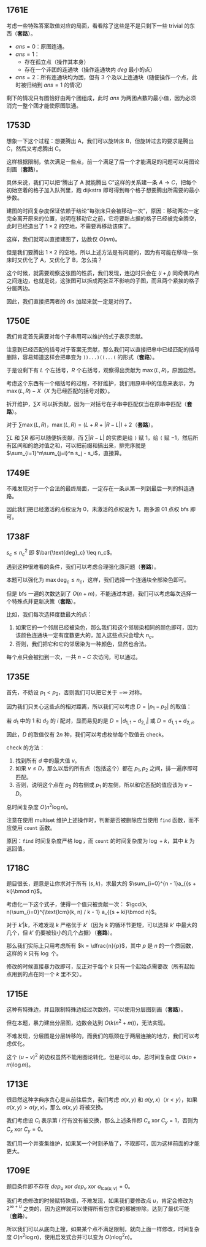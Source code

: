 ## 1761E

考虑一些特殊答案取值对应的局面，看看除了这些是不是只剩下一些 trivial 的东西（**套路**）。

- $ans = 0$：原图连通。
- $ans = 1$：
  - 存在孤立点（操作其本身）
  - 存在一个非团的连通块（操作连通块内 $deg$ 最小的点）
- $ans = 2$：所有连通块均为团，但有 $3$ 个及以上连通块（随便操作一个点，此时被归纳到 $ans = 1$ 的情况）

剩下的情况只有图恰好由两个团组成，此时 $ans$ 为两团点数的最小值，因为必须消完一整个团才能使原图联通。

## 1753D

想象一下这个过程：想要腾出 A，我们可以旋转床 B，但旋转过去的要求是腾出 C，然后又考虑腾出 C。

这样根据限制，依次满足一些点，前一个满足了后一个才能满足的问题可以用图论刻画（**套路**）。

具体来说，我们可以把“腾出了 A 就能腾出 C”这样的关系建一条 $A \to C$，把每个初始空着的格子加入队列里，跑 dijkstra 即可得到每个格子想要腾出所需要的最小步数。

建图的时间复杂度保证依赖于结论“每张床只会被移动一次”，原因：移动两次一定完全离开原来的位置，说明在移动它之前，它将要新占据的格子已经被完全腾空，此时已经造出了 $1 × 2$ 的空地，不需要再移动该床了。

这样，我们就可以直接建图了，边数仅 $O(nm)$。

但是我们要腾出 $1 × 2$ 的空地，所以上述方法是有问题的，因为有可能在移动一张床时又优化了 A，又优化了 B，怎么搞？

这个时候，就需要观察这张图的性质，我们发现，连边时只会在 $(i + j)$ 同奇偶的点之间连边，也就是说，这张图可以拆成两张互不影响的子图，而且两个紧挨的格子分属两边。

因此，我们直接把两者的 $\text{dis}$ 加起来就一定是对的了。

## 1750E

我们肯定首先需要对每个子串用可以维护的式子表示贡献。

注意到已经匹配的括号对于答案无贡献，那么我们可以直接把串中已经匹配的括号删除，容易知道这样会把串变为 `))...)((...(` 的形式（**套路**）。

于是设剩下有 $L$ 个左括号，$R$ 个右括号，观察得出贡献为 $\max(L, R)$，原因显然。

考虑这个东西有一个缩括号的过程，不好维护，我们用原串中的信息来表示，为 $\max(L, R) - X$（$X$ 为已经匹配的括号对数）。

拆开维护，$\sum X$ 可以拆贡献，因为一对括号在子串中匹配仅当在原串中匹配（**套路**）。

对于 $\sum \max(L, R)$，$\max(L, R) = (L + R + |R-L|) \div 2$（**套路**）。

$\sum L$ 和 $\sum R$ 都可以随便拆贡献，而 $\sum |R-L|$ 的实质是给 `)` 赋 $1$，给 `(` 赋 $-1$，然后所有区间和的绝对值之和，可以把前缀和搞出来，排完序就是 $\sum_{i=1}^n\sum_{j=i}^n s_j - s_i$，直接算。

## 1749E

不难发现对于一个合法的最终局面，一定存在一条从第一列到最后一列的斜连通路。

因此我们把已经激活的点权设为 $0$，未激活的点权设为 $1$，跑多源 $01$ 点权 bfs 即可。

## 1738F

$s_c \leq n_c^2$ 即 $\bar{\text{deg}_c} \leq n_c$。

遇到这种很难看的条件，我们可以考虑合理强化原问题（**套路**）。

本题可以强化为 $\max{\text{deg}_c} \leq n_c$，这样，我们选择一个连通块全部染色即可。

但是 bfs 一遍的次数达到了 $O(n + m)$，不能通过本题，我们可以考虑每次选择一个特殊点并更新决策（**套路**）。

比如，我们每次选择度数最大的点：

1. 如果它的一个邻居已经被染色，那么我们和这个邻居染相同的颜色即可，因为该颜色连通块一定有度数更大的，加入这些点只会增大 $n_c$。
2. 否则，我们把它和它的邻居染为一种颜色，显然也合法。

每个点只会被扫到一次，一共 $n - C$ 次访问，可以通过。

## 1735E

首先，不妨设 $p_1 < p_2$，否则我们可以把它关于 $-\infty$ 对称。

因为我们只关心这些点的相对距离，所以我们可以考虑 $D = |p_1 - p_2|$ 的取值：

若 $d_1$ 中的 $1$ 和 $d_2$ 的 $i$ 配对，显而易见的是 $D = |d_{1, 1} - d_{2, i}|$ 或 $D = d_{1, 1} + d_{2, i}$。

因此，$D$ 的取值仅有 $2n$ 种，我们可以考虑枚举每个取值去 check。

check 的方法：

1. 找到所有 $d$ 中的最大值 $v$。
2. 如果 $v \leq D$，那么以后的所有点（包括这个）都在 $p_1, p_2$ 之间，排一遍序即可匹配。
3. 否则，说明这个点在 $p_2$ 的右侧或 $p_1$ 的左侧，所以和它匹配的值应该为 $v - D$。

总时间复杂度 $O(n^2\log n)$。

注意在使用 multiset 维护上述操作时，判断是否被删除应当使用 `find` 函数，而不应使用 `count` 函数。

原因：`find` 时间复杂度严格 $\log$，而 `count` 的时间复杂度为 $\log + k$，其中 $k$ 为返回值。

## 1718C

题目很长，题意是让你求对于所有 $(s, k)$，求最大的 $\sum_{i=0}^{n - 1}a_{{s + ki}\bmod n}$。

考虑化一下这个式子，使得一个值只被贡献一次： $\gcd(k, n)\sum_{i=0}^{\text{lcm}(k, n) / k - 1} a_{{s + ki}\bmod n}$。

对于 $k' | k$，不难发现 $k$ 严格优于 $k'$（因为 $k$ 的循环节更短，可以选择 $k'$ 中最大的几个，但 $k'$ 仍要被较小的几个占据）（**套路**）。

那么我们实际上只用考虑所有 $k = \dfrac{n}{p}$，其中 $p$ 是 $n$ 的一个质因数，这样的 $k$ 只有 $\log$ 个。

修改的时候直接暴力改即可，反正对于每个 $k$ 只有一个起始点需要改（所有起始点用到的点在同一个 $k$ 里不交）。

## 1715E

这种有特殊边，并且限制特殊边经过次数的，可以使用分层图刻画（**套路**）。

但在本题，暴力建出分层图，边数会达到 $O(k(n^2 + m))$，无法实现。

不难发现，分层图是分层转移的，而我们的瓶颈在于两层连接的地方，我们可以考虑优化。

这个 $(u - v)^2$ 的边权虽然不能用图论转化，但是可以 dp，总时间复杂度 $O(k(n + m)\log m)$。

## 1713E

很显然这种字典序贪心是从前往后贪，我们考虑 $a(x, y)$ 和 $a(y, x)$（$x < y$），如果 $a(x, y) > a(y, x)$，那么 $a(x, y)$ 将被交换。

我们考虑设 $C_i$ 表示第 $i$ 行有没有被交换，那么上述条件即 $C_x \ \text{xor}  \ C_y = 1$，否则为 $C_x \ \text{xor} \ C_y = 0$。

我们用一个并查集维护，如果某一个时刻矛盾了，不取即可，因为这样前面的才能更大。

## 1709E

题目条件即不存在 $dep_u \ \text{xor} \ dep_v \ \text{xor} \ a_{\text{lca}(u, v)} = 0$。

我们考虑修改的时候赋特殊值，不难发现，如果我们要修改点 $u$，肯定会修改为 $2^{\infty + u}$ 之类的，因为这样就可以使得所有包含它的都被排除，达到了最优可能（**套路**）。

所以我们可以从底向上搜，如果某个点不满足限制，就向上面一样修改，时间复杂度 $O(n^2\log n)$，使用启发式合并可以变为 $O(n \log^2 n)$。